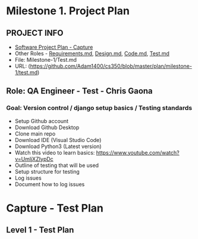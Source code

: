 # Milestone 1. Project Plan

## PROJECT INFO
* [Software Project Plan - Capture](https://capture350.herokuapp.com/)
* Other Roles - [Requirements.md](), [Design.md](), [Code.md](), [Test.md]()
* File: Milestone-1/Test.md
* URL: (https://github.com/Adam1400/cs350/blob/master/plan/milestone-1/test.md)
## Role: QA Engineer - Test - Chris Gaona

### Goal: Version control / django setup basics / Testing standards

* Setup Github account
* Download Github Desktop
* Clone main repo
* Download IDE (Visual Studio Code) 
* Download Python3 (Latest version)
* Watch this video to learn basics: https://www.youtube.com/watch?v=UmljXZIypDc
* Outline of testing that will be used
* Setup structure for testing
* Log issues
* Document how to log issues

# Capture - Test Plan

## Level 1 - Test Plan